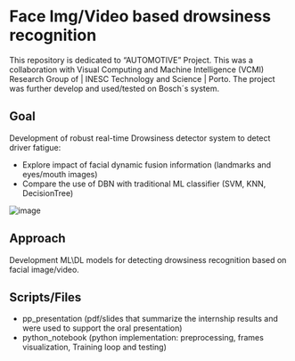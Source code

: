 # Face Img/Video based drowsiness recognition

This repository is dedicated to “AUTOMOTIVE” Project. This was a collaboration with Visual Computing and Machine Intelligence (VCMI) Research Group of | INESC Technology and Science | Porto. The project was further develop and used/tested on Bosch´s system.

## Goal
Development of robust real-time Drowsiness detector system to detect driver fatigue:
 - Explore impact of facial dynamic fusion information (landmarks and eyes/mouth images)
 - Compare the use of DBN with traditional ML classifier (SVM, KNN, DecisionTree)
   
![image](https://github.com/AMfeta99/Face-img-video-based-drowsiness-recognition/assets/74252797/8011872f-9a9f-4249-95ce-62c93c1fe626)


## Approach
Development ML\DL models for detecting drowsiness recognition based on facial image/video. 

## Scripts/Files
- pp_presentation (pdf/slides that summarize the internship results and were used to support the oral presentation)
- python_notebook (python implementation: preprocessing, frames visualization, Training loop and testing)
